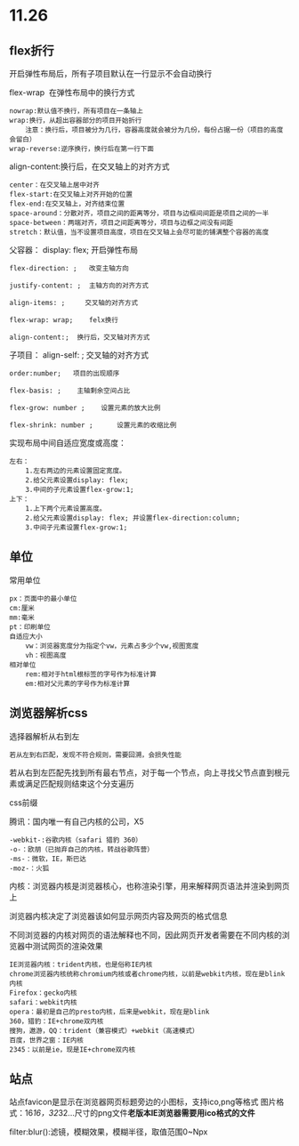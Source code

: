 # 11.26

## flex折行

开启弹性布局后，所有子项目默认在一行显示不会自动换行

flex-wrap&nbsp;&nbsp;在弹性布局中的换行方式

    nowrap:默认值不换行，所有项目在一条轴上
    wrap:换行，从超出容器部分的项目开始折行
        注意：换行后，项目被分为几行，容器高度就会被分为几份，每份占据一份（项目的高度会留白）
    wrap-reverse:逆序换行，换行后在第一行下面
align-content:换行后，在交叉轴上的对齐方式

    center：在交叉轴上居中对齐
    flex-start:在交叉轴上对齐开始的位置
    flex-end:在交叉轴上，对齐结束位置
    space-around：分散对齐，项目之间的距离等分，项目与边框间间距是项目之间的一半
    space-between：两端对齐，项目之间距离等分，项目与边框之间没有间距
    stretch：默认值，当不设置项目高度，项目在交叉轴上会尽可能的铺满整个容器的高度
父容器：
    display: flex;  开启弹性布局

    flex-direction: ;   改变主轴方向

    justify-content: ;  主轴方向的对齐方式

    align-items: ;     交叉轴的对齐方式

    flex-wrap: wrap;    felx换行

    align-content:;  换行后，交叉轴对齐方式
子项目：
    align-self: ;     交叉轴的对齐方式

    order:number;   项目的出现顺序

    flex-basis: ;    主轴剩余空间占比

    flex-grow: number ;    设置元素的放大比例

    flex-shrink: number ;      设置元素的收缩比例

实现布局中间自适应宽度或高度：

    左右：
        1.左右两边的元素设置固定宽度。
        2.给父元素设置display: flex; 
        3.中间的子元素设置flex-grow:1;
    上下：
        1.上下两个元素设置高度。
        2.给父元素设置display: flex; 并设置flex-direction:column; 
        3.中间子元素设置flex-grow:1;

## 单位

常用单位

    px：页面中的最小单位
    cm:厘米
    mm:毫米
    pt：印刷单位
    自适应大小
        vw：浏览器宽度分为指定个vw，元素占多少个vw,视图宽度
        vh：视图高度
    相对单位
        rem:相对于html根标签的字号作为标准计算
        em:相对父元素的字号作为标准计算

## 浏览器解析css

选择器解析从右到左

    若从左到右匹配，发现不符合规则，需要回溯，会损失性能
若从右到左匹配先找到所有最右节点，对于每一个节点，向上寻找父节点直到根元素或满足匹配规则结束这个分支遍历

css前缀

腾讯：国内唯一有自己内核的公司，X5

    -webkit-:谷歌内核（safari 猎豹 360）
    -o-：欧朋（已抛弃自己的内核，转战谷歌阵营）
    -ms-：微软，IE，斯巴达
    -moz-：火狐
内核：浏览器内核是浏览器核心，也称渲染引擎，用来解释网页语法并渲染到网页上

浏览器内核决定了浏览器该如何显示网页内容及网页的格式信息

不同浏览器的内核对网页的语法解释也不同，因此网页开发者需要在不同内核的浏览器中测试网页的渲染效果

    IE浏览器内核：trident内核，也是俗称IE内核
    chrome浏览器内核统称chromium内核或者chrome内核，以前是webkit内核，现在是blink内核
    Firefox：gecko内核
    safari：webkit内核
    opera：最初是自己的presto内核，后来是webkit，现在是blink
    360，猎豹：IE+chrome双内核
    搜狗，遨游，QQ：trident（兼容模式）+webkit（高速模式）
    百度，世界之窗：IE内核
    2345：以前是ie，现是IE+chrome双内核

## 站点

站点favicon是显示在浏览器网页标题旁边的小图标，支持ico,png等格式
图片格式：16*16，32*32...尺寸的png文件**老版本IE浏览器需要用ico格式的文件**

filter:blur():滤镜，模糊效果，模糊半径，取值范围0~Npx
